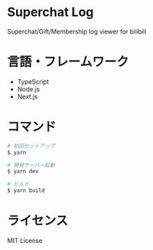 # Superchat Log

Superchat/Gift/Membership log viewer for bilibili

# 言語・フレームワーク

- TypeScript
- Node.js
- Next.js

# コマンド

```bash
# 初回セットアップ
$ yarn

# 開発サーバー起動
$ yarn dev

# ビルド
$ yarn build
```

# ライセンス

MIT License
